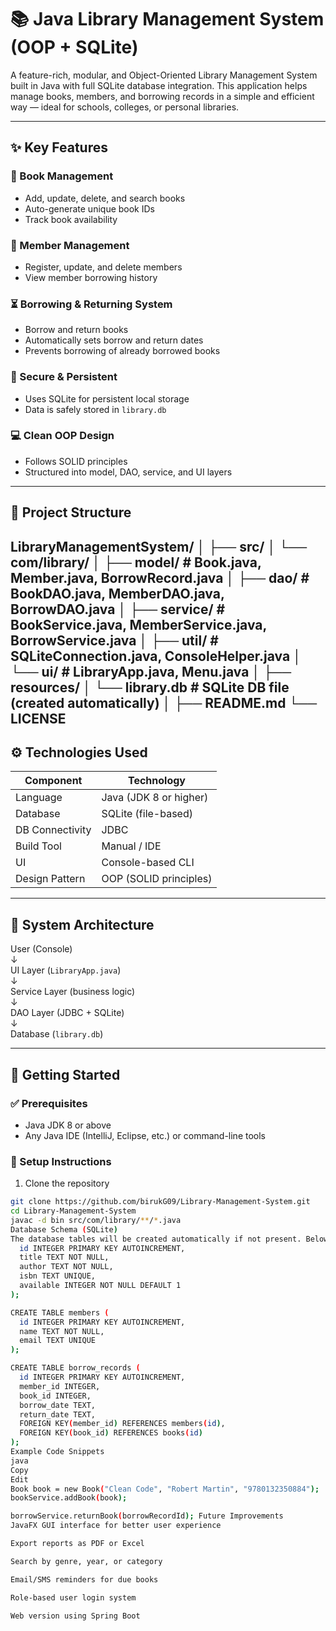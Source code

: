 # 📚 Java Library Management System (OOP + SQLite)

A feature-rich, modular, and Object-Oriented Library Management System built in Java with full SQLite database integration. This application helps manage books, members, and borrowing records in a simple and efficient way — ideal for schools, colleges, or personal libraries.

---

## ✨ Key Features

### 📗 Book Management
- Add, update, delete, and search books  
- Auto-generate unique book IDs  
- Track book availability  

### 👥 Member Management
- Register, update, and delete members  
- View member borrowing history  

### ⏳ Borrowing & Returning System
- Borrow and return books  
- Automatically sets borrow and return dates  
- Prevents borrowing of already borrowed books  

### 🔐 Secure & Persistent
- Uses SQLite for persistent local storage  
- Data is safely stored in `library.db`  

### 💻 Clean OOP Design
- Follows SOLID principles  
- Structured into model, DAO, service, and UI layers  

---

## 📁 Project Structure

LibraryManagementSystem/
│
├── src/
│ └── com/library/
│ ├── model/ # Book.java, Member.java, BorrowRecord.java
│ ├── dao/ # BookDAO.java, MemberDAO.java, BorrowDAO.java
│ ├── service/ # BookService.java, MemberService.java, BorrowService.java
│ ├── util/ # SQLiteConnection.java, ConsoleHelper.java
│ └── ui/ # LibraryApp.java, Menu.java
│
├── resources/
│ └── library.db # SQLite DB file (created automatically)
│
├── README.md
└── LICENSE
---

## ⚙️ Technologies Used

| Component       | Technology                 |
|-----------------|----------------------------|
| Language        | Java (JDK 8 or higher)     |
| Database        | SQLite (file-based)        |
| DB Connectivity | JDBC                       |
| Build Tool      | Manual / IDE               |
| UI              | Console-based CLI          |
| Design Pattern  | OOP (SOLID principles)     |

---

## 🧠 System Architecture

User (Console)  
↓  
UI Layer (`LibraryApp.java`)  
↓  
Service Layer (business logic)  
↓  
DAO Layer (JDBC + SQLite)  
↓  
Database (`library.db`)

---

## 🧪 Getting Started

### ✅ Prerequisites

- Java JDK 8 or above  
- Any Java IDE (IntelliJ, Eclipse, etc.) or command-line tools

### 🔧 Setup Instructions

1. Clone the repository

```bash
git clone https://github.com/birukG09/Library-Management-System.git
cd Library-Management-System
javac -d bin src/com/library/**/*.java
Database Schema (SQLite)
The database tables will be created automatically if not present. Below are the example SQL definitions CREATE TABLE books (
  id INTEGER PRIMARY KEY AUTOINCREMENT,
  title TEXT NOT NULL,
  author TEXT NOT NULL,
  isbn TEXT UNIQUE,
  available INTEGER NOT NULL DEFAULT 1
);

CREATE TABLE members (
  id INTEGER PRIMARY KEY AUTOINCREMENT,
  name TEXT NOT NULL,
  email TEXT UNIQUE
);

CREATE TABLE borrow_records (
  id INTEGER PRIMARY KEY AUTOINCREMENT,
  member_id INTEGER,
  book_id INTEGER,
  borrow_date TEXT,
  return_date TEXT,
  FOREIGN KEY(member_id) REFERENCES members(id),
  FOREIGN KEY(book_id) REFERENCES books(id)
);
Example Code Snippets
java
Copy
Edit
Book book = new Book("Clean Code", "Robert Martin", "9780132350884");
bookService.addBook(book);

borrowService.returnBook(borrowRecordId); Future Improvements
JavaFX GUI interface for better user experience

Export reports as PDF or Excel

Search by genre, year, or category

Email/SMS reminders for due books

Role-based user login system

Web version using Spring Boot
